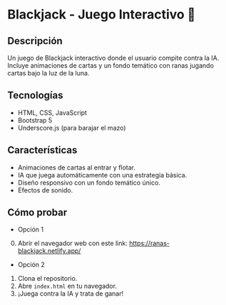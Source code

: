 # Blackjack - Juego Interactivo 🐸

## Descripción
Un juego de Blackjack interactivo donde el usuario compite contra la IA. Incluye animaciones de cartas y un fondo temático con ranas jugando cartas bajo la luz de la luna.

## Tecnologías
- HTML, CSS, JavaScript
- Bootstrap 5
- Underscore.js (para barajar el mazo)

## Características
- Animaciones de cartas al entrar y flotar.
- IA que juega automáticamente con una estrategia básica.
- Diseño responsivo con un fondo temático único.
- Efectos de sonido.

## Cómo probar
* Opción 1
0. Abrir el navegador web con este link: https://ranas-blackjack.netlify.app/
* Opción 2 
1. Clona el repositorio.
2. Abre `index.html` en tu navegador.
3. ¡Juega contra la IA y trata de ganar!
